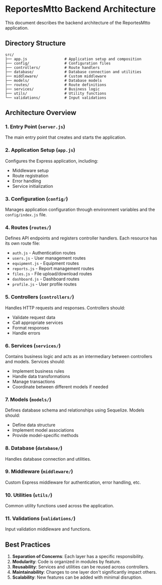 # ReportesMtto Backend Architecture

This document describes the backend architecture of the ReportesMtto application.

## Directory Structure

```
src/
├── app.js                 # Application setup and composition
├── config/                # Configuration files
├── controllers/           # Route handlers
├── database/              # Database connection and utilities
├── middleware/            # Custom middleware
├── models/                # Database models
├── routes/                # Route definitions
├── services/              # Business logic
├── utils/                 # Utility functions
└── validations/           # Input validations
```

## Architecture Overview

### 1. Entry Point (`server.js`)
The main entry point that creates and starts the application.

### 2. Application Setup (`app.js`)
Configures the Express application, including:
- Middleware setup
- Route registration
- Error handling
- Service initialization

### 3. Configuration (`config/`)
Manages application configuration through environment variables and the `config/index.js` file.

### 4. Routes (`routes/`)
Defines API endpoints and registers controller handlers. Each resource has its own route file:
- `auth.js` - Authentication routes
- `users.js` - User management routes
- `equipment.js` - Equipment routes
- `reports.js` - Report management routes
- `files.js` - File upload/download routes
- `dashboard.js` - Dashboard routes
- `profile.js` - User profile routes

### 5. Controllers (`controllers/`)
Handles HTTP requests and responses. Controllers should:
- Validate request data
- Call appropriate services
- Format responses
- Handle errors

### 6. Services (`services/`)
Contains business logic and acts as an intermediary between controllers and models. Services should:
- Implement business rules
- Handle data transformations
- Manage transactions
- Coordinate between different models if needed

### 7. Models (`models/`)
Defines database schema and relationships using Sequelize. Models should:
- Define data structure
- Implement model associations
- Provide model-specific methods

### 8. Database (`database/`)
Handles database connection and utilities.

### 9. Middleware (`middleware/`)
Custom Express middleware for authentication, error handling, etc.

### 10. Utilities (`utils/`)
Common utility functions used across the application.

### 11. Validations (`validations/`)
Input validation middleware and functions.

## Best Practices

1. **Separation of Concerns**: Each layer has a specific responsibility.
2. **Modularity**: Code is organized in modules by feature.
3. **Reusability**: Services and utilities can be reused across controllers.
4. **Maintainability**: Changes to one layer don't significantly impact others.
5. **Scalability**: New features can be added with minimal disruption.